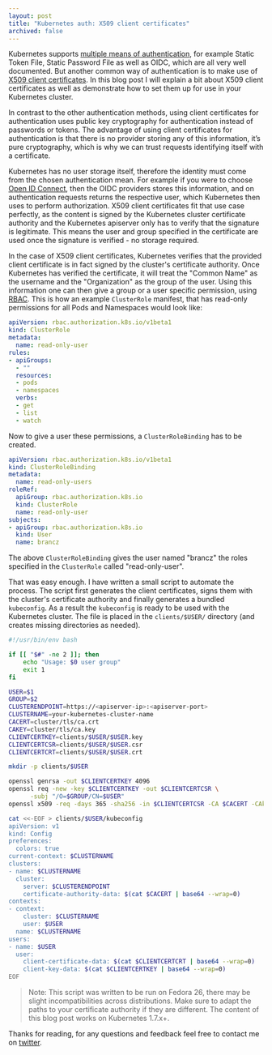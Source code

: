 ```yaml
---
layout: post
title: "Kubernetes auth: X509 client certificates"
archived: false
---
```


Kubernetes supports [multiple means of authentication](https://kubernetes.io/docs/admin/authentication/), for example Static Token File, Static Password File as well as OIDC, which are all very well documented. But another common way of authentication is to make use of [X509 client certificates](https://en.wikipedia.org/wiki/X.509). In this blog post I will explain a bit about X509 client certificates as well as demonstrate how to set them up for use in your Kubernetes cluster.

In contrast to the other authentication methods, using client certificates for authentication uses public key cryptography for authentication instead of passwords or tokens. The advantage of using client certificates for authentication is that there is no provider storing any of this information, it’s pure cryptography, which is why we can trust requests identifying itself with a certificate.

Kubernetes has no user storage itself, therefore the identity must come from the chosen authentication mean. For example if you were to choose [Open ID Connect](https://kubernetes.io/docs/admin/authentication/#openid-connect-tokens), then the OIDC providers stores this information, and on authentication requests returns the respective user, which Kubernetes then uses to perform authorization. X509 client certificates fit that use case perfectly, as the content is signed by the Kubernetes cluster certificate authority and the Kubernetes apiserver only has to verify that the signature is legitimate. This means the user and group specified in the certificate are used once the signature is verified - no storage required.

In the case of X509 client certificates, Kubernetes verifies that the provided client certificate is in fact signed by the cluster's certificate authority. Once Kubernetes has verified the certificate, it will treat the "Common Name" as the username and the "Organization" as the group of the user. Using this information one can then give a group or a user specific permission, using [RBAC](https://kubernetes.io/docs/admin/authorization/rbac/). This is how an example `ClusterRole` manifest, that has read-only permissions for all Pods and Namespaces would look like:

```yaml
apiVersion: rbac.authorization.k8s.io/v1beta1
kind: ClusterRole
metadata:
  name: read-only-user
rules:
- apiGroups:
  - ""
  resources:
  - pods
  - namespaces
  verbs:
  - get
  - list
  - watch
```

Now to give a user these permissions, a `ClusterRoleBinding` has to be created.

```yaml
apiVersion: rbac.authorization.k8s.io/v1beta1
kind: ClusterRoleBinding
metadata:
  name: read-only-users
roleRef:
  apiGroup: rbac.authorization.k8s.io
  kind: ClusterRole
  name: read-only-user
subjects:
- apiGroup: rbac.authorization.k8s.io
  kind: User
  name: brancz
```

The above `ClusterRoleBinding` gives the user named "brancz" the roles specified in the `ClusterRole` called "read-only-user".

That was easy enough. I have written a small script to automate the process. The script first generates the client certificates, signs them with the cluster's certificate authority and finally generates a bundled `kubeconfig`. As a result the `kubeconfig` is ready to be used with the Kubernetes cluster. The file is placed in the `clients/$USER/` directory (and creates missing directories as needed).

```bash
#!/usr/bin/env bash

if [[ "$#" -ne 2 ]]; then
    echo "Usage: $0 user group"
    exit 1
fi

USER=$1
GROUP=$2
CLUSTERENDPOINT=https://<apiserver-ip>:<apiserver-port>
CLUSTERNAME=your-kubernetes-cluster-name
CACERT=cluster/tls/ca.crt
CAKEY=cluster/tls/ca.key
CLIENTCERTKEY=clients/$USER/$USER.key
CLIENTCERTCSR=clients/$USER/$USER.csr
CLIENTCERTCRT=clients/$USER/$USER.crt

mkdir -p clients/$USER

openssl genrsa -out $CLIENTCERTKEY 4096
openssl req -new -key $CLIENTCERTKEY -out $CLIENTCERTCSR \
      -subj "/O=$GROUP/CN=$USER"
openssl x509 -req -days 365 -sha256 -in $CLIENTCERTCSR -CA $CACERT -CAkey $CAKEY -set_serial 2 -out $CLIENTCERTCRT

cat <<-EOF > clients/$USER/kubeconfig
apiVersion: v1
kind: Config
preferences:
  colors: true
current-context: $CLUSTERNAME
clusters:
- name: $CLUSTERNAME
  cluster:
    server: $CLUSTERENDPOINT
    certificate-authority-data: $(cat $CACERT | base64 --wrap=0)
contexts:
- context:
    cluster: $CLUSTERNAME
    user: $USER
  name: $CLUSTERNAME
users:
- name: $USER
  user:
    client-certificate-data: $(cat $CLIENTCERTCRT | base64 --wrap=0)
    client-key-data: $(cat $CLIENTCERTKEY | base64 --wrap=0)
EOF
```

> Note: This script was written to be run on Fedora 26, there may be slight incompatibilities across distributions. Make sure to adapt the paths to your certificate authority if they are different. The content of this blog post works on Kubernetes 1.7.x+.

Thanks for reading, for any questions and feedback feel free to contact me on [twitter](https://twitter.com/fredbrancz).
